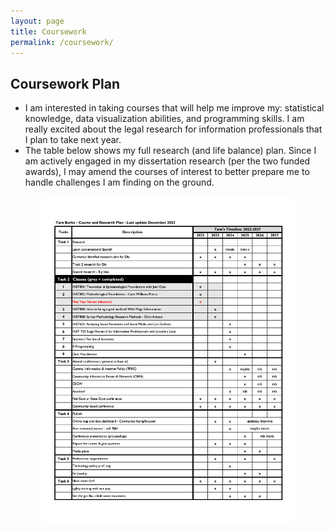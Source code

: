 ```yaml
---
layout: page
title: Coursework
permalink: /coursework/
---
```


## Coursework Plan
- I am interested in taking courses that will help me improve my: statistical knowledge, data visualization abilities, and programming skills.  I am really excited about the legal research for information professionals that I plan to take next year.
- The table below shows my full research (and life balance) plan.  Since I am actively engaged in my dissertation research (per the two funded awards), I may amend the courses of interest to better prepare me to handle challenges I am finding on the ground.

<p align="center">
<img src="/images/course schedule.jpg" width="80%" alt="Course schedule" />
</p>
